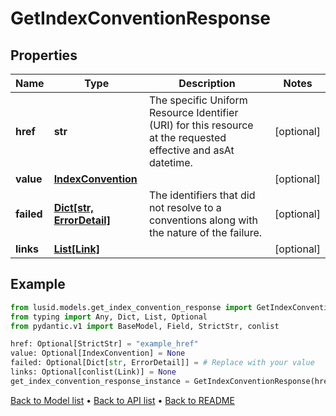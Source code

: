 # GetIndexConventionResponse

## Properties
Name | Type | Description | Notes
------------ | ------------- | ------------- | -------------
**href** | **str** | The specific Uniform Resource Identifier (URI) for this resource at the requested effective and asAt datetime. | [optional] 
**value** | [**IndexConvention**](IndexConvention.md) |  | [optional] 
**failed** | [**Dict[str, ErrorDetail]**](ErrorDetail.md) | The identifiers that did not resolve to a conventions along with the nature of the failure. | [optional] 
**links** | [**List[Link]**](Link.md) |  | [optional] 
## Example

```python
from lusid.models.get_index_convention_response import GetIndexConventionResponse
from typing import Any, Dict, List, Optional
from pydantic.v1 import BaseModel, Field, StrictStr, conlist

href: Optional[StrictStr] = "example_href"
value: Optional[IndexConvention] = None
failed: Optional[Dict[str, ErrorDetail]] = # Replace with your value
links: Optional[conlist(Link)] = None
get_index_convention_response_instance = GetIndexConventionResponse(href=href, value=value, failed=failed, links=links)

```

[Back to Model list](../README.md#documentation-for-models) &#8226; [Back to API list](../README.md#documentation-for-api-endpoints) &#8226; [Back to README](../README.md)

